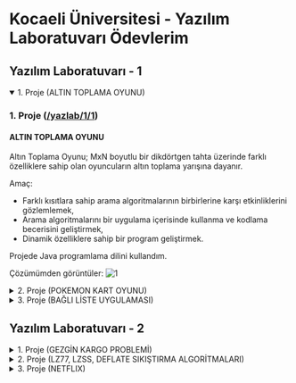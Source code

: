 # Kocaeli Üniversitesi - Yazılım Laboratuvarı Ödevlerim

## Yazılım Laboratuvarı - 1
<details open>
 <summary>1. Proje (ALTIN TOPLAMA OYUNU)</summary>
  
### 1. Proje ([/yazlab/1/1](https://github.com/yunusemregul/kou/blob/master/prolab/1/1/))

#### ALTIN TOPLAMA OYUNU

Altın  Toplama Oyunu; MxN boyutlu bir dikdörtgen tahta üzerinde farklı  özelliklere  sahip  olan 
oyuncuların altın toplama yarışına dayanır. 

Amaç:
* Farklı kısıtlara sahip arama algoritmalarının birbirlerine karşı etkinliklerini gözlemlemek,
* Arama algoritmalarını bir uygulama içerisinde kullanma ve kodlama becerisini geliştirmek,
* Dinamik özelliklere sahip bir program geliştirmek.

Projede Java programlama dilini kullandım.

Çözümümden görüntüler:
![1](https://github.com/yunusemregul/kou/blob/master/prolab/1/1/README_pics/1.png?raw=true)
</details>

<details>
  <summary>2. Proje (POKEMON KART OYUNU)</summary>
  
### 2. Proje ([/prolab/1/2](https://github.com/yunusemregul/kou/blob/master/prolab/1/2/))

#### POKEMON KART OYUNU

Projede bizden istenen, bir oyuncunun başka bir oyuncuyla ya da bilgisayar ile savaşabileceği basit bir kart oyunu yapmamızdır.

Kısaca tasarlayacağımız oyunda 10 tane pokemon kartı olacaktır. Oyun ilk başladığında iki oyuncuya da rastgele 3 adet kart dağıtılır. Daha sonra oyuncular kartlarını oynar ve yüksek hasar puanına sahip olan 5 puan kazanır. Masadaki kartlar bitene kadar oyuncular kart çeker ve oyun sonunda daha yüksek puana sahip olan kazanır.

Projede Java programlama dilini ve Swing kütüphanesini kullandım. Detaylı açıklamalarım [proje raporumda](https://github.com/yunusemregul/kou/blob/master/prolab/1/2/rapor.pdf) bulunabilir.

Çözümümden görüntüler:
![1](https://github.com/yunusemregul/kou/blob/master/prolab/1/2/README_pics/1.png?raw=true)
![2](https://github.com/yunusemregul/kou/blob/master/prolab/1/2/README_pics/2.png?raw=true)

</details>

<details>
  <summary>3. Proje (BAĞLI LİSTE UYGULAMASI)</summary>
  
### 3. Proje ([/prolab/1/3](https://github.com/yunusemregul/kou/blob/master/prolab/1/3/))

#### BAĞLI LİSTE UYGULAMASI

Projede bizden istenen, bağlı liste yapısını anlamak amacıyla Türkiye illerini ve illerin komşularını barındıran bir bağlı liste yapısı kurmamızdır. Kurulan yapı üzerinde kullanıcı isteğine göre aşağıdaki işlemler gerçekleştirilecektir:

* Kullanıcı yeni bir şehir, yeni bir komşuluk ekleyebilmelidir. Fakat aynı isimli şehir ve özellikte yeni bir kayıt eklenmesine sistem izin vermemelidir.
* Herhangi bir şehir ismi veya plaka kodu ile aratıldığında şehir bilgileri (plaka no, şehir adı, bölgesi, komşu sayısı) ve komşu şehirlerinin bilgileri (plaka no, şehir adı ve bölgesi) gösterilmelidir. Listede olmayan bir şehir için arama yapıldığında “şehir listede yok, eklemek ister misiniz?” gibi bir seçenek sunulmalıdır.
* Kullanıcı bir şehri veya komşuluk kaydını silebilmelidir.
* Kullanıcı herhangi bir bölgede bulunan şehirlerin bilgilerini (plaka kodu, şehir adı, komşu sayısı) listeleyebilmelidir.
* Belli bir komşu sayısı kriterine uyan şehirler bulunabilmeli ve gösterilmelidir. (Örneğin: 3’ ten fazla komşusu olan illerin listesi)

Projede C programlama dilini kullandım. Detaylı açıklamalarım [proje raporumda](https://github.com/yunusemregul/kou/blob/master/prolab/1/3/rapor.pdf) bulunabilir.

Çözümümden görüntüler:
![1](https://github.com/yunusemregul/kou/blob/master/prolab/1/3/README_pics/1.png?raw=true)

</details>

## Yazılım Laboratuvarı - 2

<details>
  <summary>1. Proje (GEZGİN KARGO PROBLEMİ)</summary>
  
### 1. Proje ([/prolab/2/1](https://github.com/yunusemregul/kou/blob/master/prolab/2/1/))

#### GEZGİN KARGO PROBLEMİ

Merkezi Kocaeli’de kurulan yeni bir kargo firması siparişlerini en kısa yoldan hedeflerine ulaştırmayı amaçlamaktadır. Bizden istenen, başlangıcı ve bitişi Kocaeli olan, seçilen teslimat illerinden geçen en kısa rotaları bulan bir uygulama yapmamızdır.

Projeyi Java programlama dili, Swing kütüphanesi ve genetik algoritma kullanarak gerçekleştirdim. Detaylı açıklamalarım [proje raporumda](https://github.com/yunusemregul/kou/blob/master/prolab/2/1/rapor.pdf) bulunabilir.

Çözümümden görüntüler:
![1](https://github.com/yunusemregul/kou/blob/master/prolab/2/1/README_pics/3.png?raw=true)
![2](https://github.com/yunusemregul/kou/blob/master/prolab/2/1/README_pics/4.png?raw=true)
![3](https://github.com/yunusemregul/kou/blob/master/prolab/2/1/README_pics/5.png?raw=true)

</details>

<details>
  <summary>2. Proje (LZ77, LZSS, DEFLATE SIKIŞTIRMA ALGORİTMALARI)</summary>

### 2. Proje ([/prolab/2/2](https://github.com/yunusemregul/kou/blob/master/prolab/2/2/))

#### LZ77, LZSS, DEFLATE SIKIŞTIRMA ALGORİTMALARI

Bu projede karakter tabanlı LZ77, DEFLATE sıkıştırma algoritmaları kullanılarak dosya sıkıştırma uygulaması yapmamız istenmektedir. Projeyle amaçlanan sıkıştırma algoritmaları arasındaki farkı görmektir, herhangi bir arayüz olması beklenmemektedir.

Projeye teslime 1 gün kala başladım ve DEFLATE algoritmasını anlamam zor oldu bu yüzden bu kısmı yetişmedi, eksik kalan tek ödevim oldu. LZ77 ve LZSS algoritmalarını içeriyor.

Projede C++ programlama dilini kullandım. Detaylı açıklamalarım [proje raporumda](https://github.com/yunusemregul/kou/blob/master/prolab/2/2/rapor.pdf) bulunabilir.

</details>

<details>
  <summary>3. Proje (NETFLIX)</summary>

### 3. Proje ([/prolab/2/3](https://github.com/yunusemregul/kou/blob/master/prolab/2/3/))

#### NETFLIX

Bu projede istenen Netflix platformuna benzer bir platform uygulamasını masaüstü uygulaması olarak gerçekleştirmemizdir. Projenin asıl hedeflediği veritabanı yönetimini anlamamızdır. Proje aşağıdakileri içermelidir:

* Kullanıcı giriş arayüzü
* Kullanıcı kayıt arayüzü
* Kullanıcının içerik arayabileceği ve izleyebileceği arayüz

Filmleri ve dizileri video olarak eklememiz beklenmemektedir. Projede asıl hedeflenen veritabanı yönetmini anlamak olduğu için arayüzün temel işlemleri gerçekleştirmesi yeterlidir.

Projeyi Java programlama dilini, SQLite driver ve JavaFX kütüphanesini kullanarak gerçekleştirdim. Detaylı açıklamalarım [proje raporumda](https://github.com/yunusemregul/kou/blob/master/prolab/2/3/rapor.pdf) bulunabilir.

Çözümümden görüntüler:
![1](https://github.com/yunusemregul/kou/blob/master/prolab/2/3/README_pics/1.png?raw=true)
![2](https://github.com/yunusemregul/kou/blob/master/prolab/2/3/README_pics/2.png?raw=true)
![3](https://github.com/yunusemregul/kou/blob/master/prolab/2/3/README_pics/3.png?raw=true)
![4](https://github.com/yunusemregul/kou/blob/master/prolab/2/3/README_pics/4.png?raw=true)

</details>
